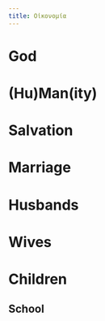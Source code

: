 ```yaml
---
title: Οἰκονομία
---
```


# God

# (Hu)Man(ity)

# Salvation

# Marriage

# Husbands

# Wives

# Children

## School
